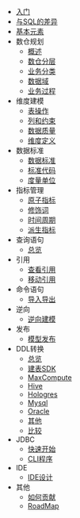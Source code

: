 <!-- docs/_sidebar.md -->

* [入门](zh-cn/guide.md)
* [与SQL的差异](zh-cn/difference.md)
* [基本元素](zh-cn/basic.md)
* 数仓规划
    * [概述](zh-cn/layer/guide.md)
    * [数仓分层](zh-cn/layer/data_layer.md)
    * [业务分类](zh-cn/layer/business_category.md)
    * [数据域](zh-cn/layer/data_domain.md)
    * [业务过程](zh-cn/layer/business_process.md)
* 维度建模
    * [表操作](zh-cn/model/table.md)
    * [列和约束](zh-cn/model/column.md)
    * [数据质量](zh-cn/model/quality.md)
    * [维度定义](zh-cn/model/dimension.md)
* 数据标准
    * [数据标准](zh-cn/standard/standard_dict.md)
    * [标准代码](zh-cn/standard/code_table.md)
    * [度量单位](zh-cn/standard/measure_unit.md)
* 指标管理
    * [原子指标](zh-cn/indicator/atomic.md)
    * [修饰词](zh-cn/indicator/adjunct.md)
    * [时间周期](zh-cn/indicator/time_period.md)
    * [派生指标](zh-cn/indicator/derivative.md)
* 查询语句
    * [总览](zh-cn/query/guide.md)
* 引用
    * [查看引用](zh-cn/references/show_references.md)
    * [移动引用](zh-cn/references/move_references.md)
* 命令语句
    * [导入导出](zh-cn/command/impexp.md)
* 逆向
    * [逆向建模](zh-cn/reverse/model.md)
* 发布
    * [模型发布](zh-cn/publish/model.md)
* DDL转换
    * [总览](zh-cn/transformer/guide.md)
    * [建表SDK](zh-cn/transformer/table.md)
    * [MaxCompute](zh-cn/transformer/maxcompute.md)
    * [Hive](zh-cn/transformer/hive.md)
    * [Hologres](zh-cn/transformer/hologres.md)
    * [Mysql](zh-cn/transformer/mysql.md)
    * [Oracle](zh-cn/transformer/oracle.md)
    * [其他](zh-cn/transformer/other.md)
    * [比较](zh-cn/transformer/compare.md)
* JDBC
    * [快速开始](zh-cn/jdbc/guide.md)
    * [CLI程序](zh-cn/jdbc/cli.md)
* IDE
    * [IDE设计](zh-cn/ide/design.md)
* 其他
    * [如何贡献](zh-cn/how-to-contribute.md)
    * [RoadMap](zh-cn/roadmap.md)